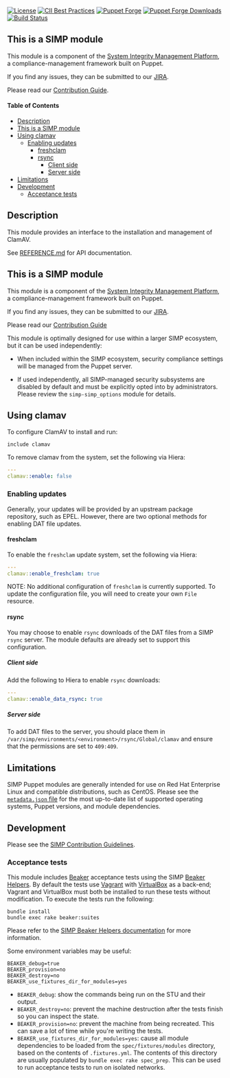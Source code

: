 [![License](https://img.shields.io/:license-apache-blue.svg)](http://www.apache.org/licenses/LICENSE-2.0.html)
[![CII Best Practices](https://bestpractices.coreinfrastructure.org/projects/73/badge)](https://bestpractices.coreinfrastructure.org/projects/73)
[![Puppet Forge](https://img.shields.io/puppetforge/v/simp/clamav.svg)](https://forge.puppetlabs.com/simp/clamav)
[![Puppet Forge Downloads](https://img.shields.io/puppetforge/dt/simp/clamav.svg)](https://forge.puppetlabs.com/simp/clamav)
[![Build Status](https://travis-ci.org/simp/pupmod-simp-clamav.svg)](https://travis-ci.org/simp/pupmod-simp-clamav)

## This is a SIMP module

This module is a component of the [System Integrity Management Platform](https://simp-project.com),
a compliance-management framework built on Puppet.

If you find any issues, they can be submitted to our [JIRA](https://simp-project.atlassian.net/).

Please read our [Contribution Guide](https://simp.readthedocs.io/en/stable/contributors_guide/index.html).

#### Table of Contents

<!-- vim-markdown-toc GFM -->

* [Description](#description)
* [This is a SIMP module](#this-is-a-simp-module)
* [Using clamav](#using-clamav)
  * [Enabling updates](#enabling-updates)
    * [freshclam](#freshclam)
    * [rsync](#rsync)
      * [Client side](#client-side)
      * [Server side](#server-side)
* [Limitations](#limitations)
* [Development](#development)
  * [Acceptance tests](#acceptance-tests)

<!-- vim-markdown-toc -->

## Description

This module provides an interface to the installation and management of ClamAV.

See [REFERENCE.md](./REFERENCE.md) for API documentation.

## This is a SIMP module

This module is a component of the [System Integrity Management Platform](https://simp-project.com),
a compliance-management framework built on Puppet.

If you find any issues, they can be submitted to our [JIRA](https://simp-project.atlassian.net/).

Please read our [Contribution Guide](https://simp.readthedocs.io/en/stable/contributors_guide/index.html)

This module is optimally designed for use within a larger SIMP ecosystem, but
it can be used independently:

  * When included within the SIMP ecosystem, security compliance settings will
    be managed from the Puppet server.

  * If used independently, all SIMP-managed security subsystems are disabled by
    default and must be explicitly opted into by administrators.  Please review
    the `simp-simp_options` module for details.


## Using clamav

To configure ClamAV to install and run:

```puppet
include clamav
```

To remove clamav from the system, set the following via Hiera:

```yaml
---
clamav::enable: false
```

### Enabling updates

Generally, your updates will be provided by an upstream package repository,
such as EPEL. However, there are two optional methods for enabling DAT file
updates.

#### freshclam

To enable the `freshclam` update system, set the following via Hiera:

```yaml
---
clamav::enable_freshclam: true
```

NOTE: No additional configuration of `freshclam` is currently supported. To
update the configuration file, you will need to create your own `File`
resource.

#### rsync

You may choose to enable `rsync` downloads of the DAT files from a SIMP `rsync`
server. The module defaults are already set to support this configuration.

##### Client side

Add the following to Hiera to enable `rsync` downloads:

```yaml
---
clamav::enable_data_rsync: true
```

##### Server side

To add DAT files to the server, you should place them in
`/var/simp/environments/<environment>/rsync/Global/clamav` and ensure that the
permissions are set to `409:409`.


## Limitations

SIMP Puppet modules are generally intended for use on Red Hat Enterprise Linux
and compatible distributions, such as CentOS. Please see the [`metadata.json` file](./metadata.json)
for the most up-to-date list of supported operating systems, Puppet versions,
and module dependencies.


## Development

Please see the [SIMP Contribution Guidelines](https://simp.readthedocs.io/en/stable/contributors_guide/index.html).


### Acceptance tests

This module includes [Beaker](https://github.com/puppetlabs/beaker) acceptance
tests using the SIMP [Beaker Helpers](https://github.com/simp/rubygem-simp-beaker-helpers).
By default the tests use [Vagrant](https://www.vagrantup.com/) with
[VirtualBox](https://www.virtualbox.org) as a back-end; Vagrant and VirtualBox
must both be installed to run these tests without modification. To execute the
tests run the following:

```shell
bundle install
bundle exec rake beaker:suites
```

Please refer to the [SIMP Beaker Helpers documentation](https://github.com/simp/rubygem-simp-beaker-helpers/blob/master/README.md)
for more information.

Some environment variables may be useful:

```shell
BEAKER_debug=true
BEAKER_provision=no
BEAKER_destroy=no
BEAKER_use_fixtures_dir_for_modules=yes
```

* `BEAKER_debug`: show the commands being run on the STU and their output.
* `BEAKER_destroy=no`: prevent the machine destruction after the tests finish so you can inspect the state.
* `BEAKER_provision=no`: prevent the machine from being recreated. This can save a lot of time while you're writing the tests.
* `BEAKER_use_fixtures_dir_for_modules=yes`: cause all module dependencies to be loaded from the `spec/fixtures/modules` directory, based on the contents of `.fixtures.yml`.  The contents of this directory are usually populated by `bundle exec rake spec_prep`.  This can be used to run acceptance tests to run on isolated networks.
